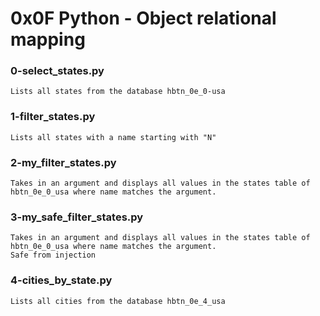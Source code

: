 # 0x0F Python - Object relational mapping

### 0-select_states.py

	Lists all states from the database hbtn_0e_0-usa

### 1-filter_states.py

    Lists all states with a name starting with "N"

### 2-my_filter_states.py

    Takes in an argument and displays all values in the states table of hbtn_0e_0_usa where name matches the argument.

### 3-my_safe_filter_states.py

    Takes in an argument and displays all values in the states table of hbtn_0e_0_usa where name matches the argument.
    Safe from injection

### 4-cities_by_state.py

    Lists all cities from the database hbtn_0e_4_usa
